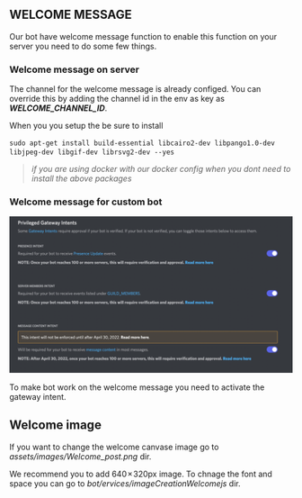 ## WELCOME MESSAGE

Our bot have welcome message function to enable this function on your server you need to do some few things.

### Welcome message on server

The channel for the welcome message is already configed. You can override this by adding the channel id in the env as key as ***WELCOME_CHANNEL_ID***.

When you you setup the be sure to install 

```
sudo apt-get install build-essential libcairo2-dev libpango1.0-dev libjpeg-dev libgif-dev librsvg2-dev --yes
```

> *if you are using docker with our docker config when you dont need to install the above packages*
  
### Welcome message for custom bot
  
![instruction](https://github.com/Planet-NULLCAST/null-bot/blob/dev/doc/Screenshot%202021-11-21%20at%206.32.28%20PM.png)

To make bot work on the welcome message you need to activate the gateway intent.

## Welcome image

If you want to change the welcome canvase image go to *assets/images/Welcome_post.png* dir.

We recommend you to add 640 × 320px image. To chnage the font and space you can go to *bot/ervices/imageCreationWelcomejs* dir.
